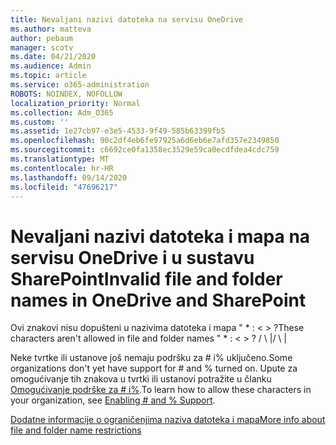 ```yaml
---
title: Nevaljani nazivi datoteka na servisu OneDrive
ms.author: matteva
author: pebaum
manager: scotv
ms.date: 04/21/2020
ms.audience: Admin
ms.topic: article
ms.service: o365-administration
ROBOTS: NOINDEX, NOFOLLOW
localization_priority: Normal
ms.collection: Adm_O365
ms.custom: ''
ms.assetid: 1e27cb97-e3e5-4533-9f49-585b63399fb5
ms.openlocfilehash: 90c2df4eb6fe97925a6d6eb6e7afd357e2349850
ms.sourcegitcommit: c6692ce0fa1358ec3529e59ca0ecdfdea4cdc759
ms.translationtype: MT
ms.contentlocale: hr-HR
ms.lasthandoff: 09/14/2020
ms.locfileid: "47696217"
---
```

# <a name="invalid-file-and-folder-names-in-onedrive-and-sharepoint"></a><span data-ttu-id="d3ed9-102">Nevaljani nazivi datoteka i mapa na servisu OneDrive i u sustavu SharePoint</span><span class="sxs-lookup"><span data-stu-id="d3ed9-102">Invalid file and folder names in OneDrive and SharePoint</span></span>

<span data-ttu-id="d3ed9-103">Ovi znakovi nisu dopušteni u nazivima datoteka i mapa " \* : \< \> ?</span><span class="sxs-lookup"><span data-stu-id="d3ed9-103">These characters aren't allowed in file and folder names " \* : \< \> ?</span></span> <span data-ttu-id="d3ed9-104">/ \ |</span><span class="sxs-lookup"><span data-stu-id="d3ed9-104">/ \ |</span></span> 
  
<span data-ttu-id="d3ed9-105">Neke tvrtke ili ustanove još nemaju podršku za # i% uključeno.</span><span class="sxs-lookup"><span data-stu-id="d3ed9-105">Some organizations don't yet have support for # and % turned on.</span></span> <span data-ttu-id="d3ed9-106">Upute za omogućivanje tih znakova u tvrtki ili ustanovi potražite u članku [Omogućivanje podrške za # i%](https://go.microsoft.com/fwlink/?linkid=862611).</span><span class="sxs-lookup"><span data-stu-id="d3ed9-106">To learn how to allow these characters in your organization, see [Enabling # and % Support](https://go.microsoft.com/fwlink/?linkid=862611).</span></span> 
  
[<span data-ttu-id="d3ed9-107">Dodatne informacije o ograničenjima naziva datoteka i mapa</span><span class="sxs-lookup"><span data-stu-id="d3ed9-107">More info about file and folder name restrictions</span></span>](https://go.microsoft.com/fwlink/?linkid=866430)
  

